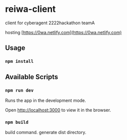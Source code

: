 # reiwa-client

client for cyberagent 2222hackathon teamA

hosting [https://0wa.netlify.com](https://0wa.netlify.com)

## Usage

### `npm install`

## Available Scripts

### `npm run dev`

Runs the app in the development mode.

Open [http://localhost:3000](http://localhost:3000) to view it in the browser.

### `npm build`

build command. generate dist directory.
